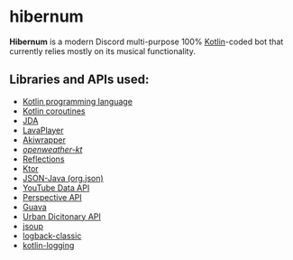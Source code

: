 # hibernum
**Hibernum** is a modern Discord multi-purpose 100% [Kotlin](https://kotlinlang.org/)-coded bot that currently relies mostly on its musical functionality.

## Libraries and APIs used:
* [Kotlin programming language](https://github.com/JetBrains/kotlin)
* [Kotlin coroutines](https://github.com/Kotlin/kotlinx.coroutines)
* [JDA](https://github.com/DV8FromTheWorld/JDA)
* [LavaPlayer](https://github.com/sedmelluq/lavaplayer)
* [Akiwrapper](https://github.com/markozajc/Akiwrapper)
* *[openweather-kt](https://github.com/ileukocyte/openweather-kt)*
* [Reflections](https://github.com/ronmamo/reflections)
* [Ktor](https://github.com/ktorio/ktor)
* [JSON-Java (org.json)](https://github.com/stleary/JSON-java)
* [YouTube Data API](https://developers.google.com/youtube/v3)
* [Perspective API](https://github.com/conversationai/perspectiveapi)
* [Guava](https://github.com/google/guava)
* [Urban Dicitonary API](https://www.urbandictionary.com/)
* [jsoup](https://github.com/jhy/jsoup)
* [logback-classic](http://logback.qos.ch/)
* [kotlin-logging](https://github.com/MicroUtils/kotlin-logging)